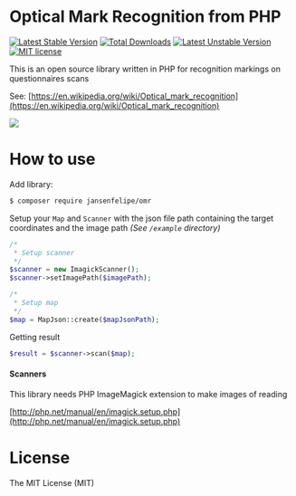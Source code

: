 # Optical Mark Recognition from PHP

[![Latest Stable Version](https://poser.pugx.org/jansenfelipe/omr/v/stable.svg)](https://packagist.org/packages/jansenfelipe/omr) 
[![Total Downloads](https://poser.pugx.org/jansenfelipe/omr/downloads.svg)](https://packagist.org/packages/jansenfelipe/omr) 
[![Latest Unstable Version](https://poser.pugx.org/jansenfelipe/omr/v/unstable.svg)](https://packagist.org/packages/jansenfelipe/omr)
[![MIT license](https://poser.pugx.org/jansenfelipe/omr/license.svg)](http://opensource.org/licenses/MIT)

This is an open source library written in PHP for recognition markings on questionnaires scans

See: [https://en.wikipedia.org/wiki/Optical_mark_recognition](https://en.wikipedia.org/wiki/Optical_mark_recognition)

<img src="https://github.com/jansenfelipe/omr/blob/develop/example/screenshots/exec-command.png?raw=true" />

# How to use

Add library:

```sh
$ composer require jansenfelipe/omr
```

Setup your `Map` and `Scanner` with the json file path containing the target coordinates and the image path _(See `/example` directory)_

```php
/*
 * Setup scanner
 */
$scanner = new ImagickScanner();
$scanner->setImagePath($imagePath);

/*
 * Setup map
 */
$map = MapJson::create($mapJsonPath);
```

Getting result

```php
$result = $scanner->scan($map);
```

#### Scanners

This library needs PHP ImageMagick extension to make images of reading

[http://php.net/manual/en/imagick.setup.php](http://php.net/manual/en/imagick.setup.php)

# License

The MIT License (MIT)
